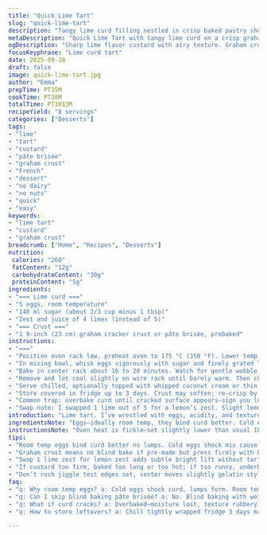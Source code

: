 ```yaml
---
title: "Quick Lime Tart"
slug: "quick-lime-tart"
description: "Tangy lime curd filling nestled in crisp baked pastry shell. Uses 5 eggs, slightly less sugar, juice and zest from 4 limes swapped from original 5 limes. Classic pâte brisée replaced with graham cracker crust variant for crunch and aroma. Baked at 175 °C to prevent overbrowning. Cooking times shifted plus or minus a few minutes. Chilled until set then sliced. A tart that balances bright citrus and creamy texture. No nuts or dairy needed. A straightforward dessert that tests your feel for custard doneness."
metaDescription: "Quick Lime Tart with tangy lime curd on a crisp graham cracker crust. Room temp eggs whisked light, baked slow at 175 °C, chilled for creamy wobble set."
ogDescription: "Sharp lime flavor custard with airy texture. Graham crust crunch blends with subtle lemon zest twist. Chilled, not overbaked. Watch the jiggle for doneness."
focusKeyphrase: "Lime curd tart"
date: 2025-09-28
draft: false
image: quick-lime-tart.jpg
author: "Emma"
prepTime: PT35M
cookTime: PT38M
totalTime: PT1H13M
recipeYield: "8 servings"
categories: ["Desserts"]
tags:
- "lime"
- "tart"
- "custard"
- "pâte brisée"
- "graham crust"
- "French"
- "dessert"
- "no dairy"
- "no nuts"
- "quick"
- "easy"
keywords:
- "lime tart"
- "custard"
- "graham crust"
breadcrumb: ["Home", "Recipes", "Desserts"]
nutrition: 
 calories: "260"
 fatContent: "12g"
 carbohydrateContent: "30g"
 proteinContent: "5g"
ingredients:
- "=== Lime curd ==="
- "5 eggs, room temperature"
- "140 ml sugar (about 2/3 cup minus 1 tbsp)"
- "Zest and juice of 4 limes (instead of 5)"
- "=== Crust ==="
- "1 9-inch (23 cm) graham cracker crust or pâte brisée, prebaked"
instructions:
- "==="
- "Position oven rack low, preheat oven to 175 °C (350 °F). Lower temp helps avoid too-dark edges on crust. Prebake crust fully until golden-brown and firm to touch if using pâte brisée. Graham crust usually comes ready."
- "In mixing bowl, whisk eggs vigorously with sugar and finely grated lime zest until mixture lightens and shows streaks. This aeration helps texture of final curd. Combine juice of 4 limes gradually, folding smoothly but quickly. Pour carefully into crust; a thin layer but packed with tang."
- "Bake in center rack about 16 to 20 minutes. Watch for gentle wobble in custard's center—firm edges with subtle jiggle inside. If center solidifies fully, tart turns dense and dull. Slight wobble means creaminess. Oven watchers swear by this jiggle test. Cooler oven temp and wider pan edges yield even cooking."
- "Remove and let cool slightly on wire rack until barely warm. Then chill minimum 1.5 hours, preferably closer to 2, so curd firms and slices clean. Room temp slices get messy."
- "Serve chilled, optionally topped with whipped coconut cream or thin lime slices for brightness. If too tart or thick, a thin dusting of powdered sugar tames sharp edges without drowning flavor."
- "Store covered in fridge up to 3 days. Crust may soften; re-crisp by reheating crust-only slices 3-5 minutes in toaster oven but avoid heating lime filling itself. No eggshell bits—double check zest quality; pith bitterness ruins balance."
- "Common trap: overbake curd until cracked surface appears—sign you lost moisture and silkiness."
- "Swap note: I swapped 1 lime out of 5 for a lemon’s zest. Slight lemon note helps lift lime’s sharpness, less aggressive. Try adding tiny pinch sea salt next round for deeper depth."
introduction: "Lime tart. I’ve wrestled with eggs, acidity, and texture for years. Bright citrus bites, creamy custard. Not curdled, not rubbery. The rhythm matters. Whisk eggs with sugar just enough. Too much air and bubbles, too little and dense custard. Zest—only fine, no scraping white pith or bitter ruin. Juice balance shifts every lime picked, never identical. I swapped one lime out for lemon zest recently; subtle boost. Graham crust adds crunch and flavor twist. Bread base absorbs juices differently than traditional dough—yes, tried both. Timing—own your oven heat, not the clock. Don’t wait for edges to brown too much or shrink, that’s dead loss. Texture tells you when to pull, wobble shows life. Cool, chill hard an hour or two. Slice will thank you. The tart lives in simplicity but demands respect."
ingredientsNote: "Eggs—ideally room temp, they bind curd better. Cold eggs shock the mixture, causing lumps or uneven cooking. Sugar—reduced slightly from common 150 ml to 140 ml, protects balance of sweet and sour; crucial tweak after past over-sweet failures. Lime—fresh hand-zested, no pre-grated powders; zest oils release aroma only if dry and slow rubbed. Juice must be strained to ditch pulp bits, which cloud curd texture. Crust—optional pâte brisée or graham cracker shell. I recommend graham for extra crunch and simplicity; no blind baking needed if bought pre-made. Pâte brisée requires full blind bake with pie weights to stop sogginess. No nuts, no dairy, easy for lactose-sensitive eaters. If no limes, no crisis—1 lemon can substitute part or all juice but reduces lime brightness. Salt pinch optional, lifts flavor but easily missed. Keep all measuring loose; slight variations don’t wreck tart but perfect precision is amateur dream."
instructionsNote: "Oven heat is fickle—set slightly lower than usual 180 °C; in my cluttered oven, 175 °C gives even baking without burnt rim. Place rack low to avoid top crust scorching while custard cooks through. Whisk eggs and sugar to combine but no need for stiff peaks; over-beating traps bubbles that pop and crack curd during bake. Fold zest and juice last to preserve fragrance. Pour carefully so crust isn’t overwhelmed—too much liquid means soggy bottom. Watch custard around 16 minutes for those telltale ripples and just-set edges. If still liquid, give 2 more minutes; avoid bake beyond 20 minutes or curd cracks will explode surface. Cooling on wire rack prevents condensation sogginess below, chilling solidifies filling for a cleaner cut; patience here is virtue. For plating, thin lime slices or light whipped coconut cream add texture contrast but avoid drowning tart. Leftovers? Store airtight, crust softens but tart remains vivid. I reheat slices in toaster oven sans filling to crisp crust for day-old tarts. Avoid reheating whole tart; curd can split and curdle."
tips:
- "Room temp eggs bind curd better no lumps. Cold eggs shock mix cause uneven curd texture. Whisk sugar and eggs until streaky, light but no foam trap. Folding zest last keeps oils fragrant, avoid bitterness from pith. Juice strained no pulp—pulp ruins silk texture. Watch for gentle wobble mid bake, not firm or liquid-y. Oven at 175 °C slows browning, keeps edges tender, watch rack placement low to preserve custard evenness."
- "Graham crust means no blind bake if pre-made but press firmly with butter or crumbs to avoid sog. Traditional pâte brisée needs blind bake with weights till golden, dry edges key. If curd cracks on surface you overbaked, moisture lost, flavor dull. Tent foil mid bake if crust edges burn early. Room temp after baking avoids condensation sog. Chill curd 1.5-2 hours minimum or slice falls apart gritty or messy."
- "Swap 1 lime zest for lemon zest adds subtle bright lift without tart clash. Optional pinch salt deepens flavor balance but easy to miss. Sugar reduced from common 150 ml prevents oversweet, sharp lime needs balance. Powdered sugar dust tweaks sharpness if too tart or thick. Whipped coconut cream topping optional for texture contrast but avoid drowning vibrant lime flavor. Slice cold, warm cuts smear easily."
- "If custard too firm, baked too long or too hot; if too runny, underbaked or oven rack too high. Watch crust edges not shriveling or burning. Reheat leftover crust-only slices 3-5 min toaster oven to crisp, never heat custard filling again or risk split curd texture. Zest only yellow, no white pith for bitterness; dry limp zest toss. Fresh zest oils fragrant when rubbed slow, dry."
- "Don’t rush jiggle test edges set, center moves slightly gelatin style. Overbeating eggs traps air—curd cracks on bake. Fold juice smoothly but quickly to retain air, avoid curd collapse. Cooling wire rack prevents sog, room temp then fridge firmer cut. If no limes, lemon subs juice but brightness dulls. Timing flexible plus or minus few minutes, own oven heat key. Freeze tart ruins texture, better chill longer."
faq:
- "q: Why room temp eggs? a: Cold eggs shock curd, lumps form. Room temp helps sugar dissolve smooth, aeration better. Makes custard silkier. Quick shift from fridge to bowl can cause bad texture. Learned messing with temps ruins batch."
- "q: Can I skip blind baking pâte brisée? a: No. Blind baking with weights stops soggy bottom. Butter crust traps moisture from curd. Prebaking solidifies base. Graham crust bypasses this but less traditional. Skip blind baking and crust edges undercook, taste raw."
- "q: What if curd cracks? a: Overbaked—moisture lost, texture rubbery. Cracks tell you pulled too late or oven too hot. Tent with foil mid bake if edges burn fast, cut time down. Underbaking makes runny, but cracks form only with dryness. Adjust timing next bake."
- "q: How to store leftovers? a: Chill tightly wrapped fridge 3 days max. Crust softens but tart stays stable. Recrisp crust-only slices toaster oven 3-5 min, no heating curd or it splits. Freezing not recommended ruined texture. Room temp slices messy; best cold."

---
```

